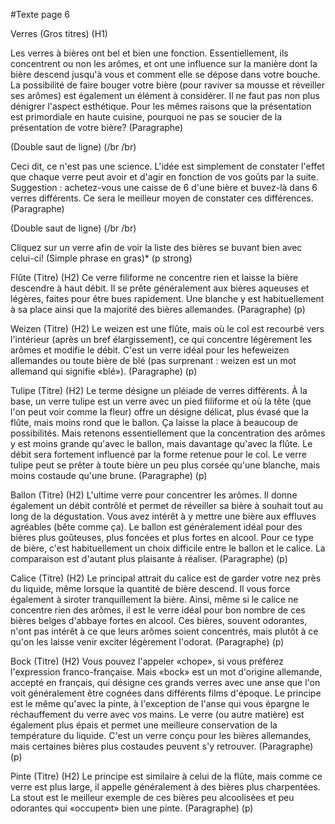 #Texte page 6

>

Verres (Gros titres) (H1)

Les verres à bières ont bel et bien une fonction. Essentiellement, ils concentrent ou non les arômes, et ont une influence sur la manière dont la bière descend jusqu'à vous et comment elle se dépose dans votre bouche. La possibilité de faire bouger votre bière (pour raviver sa mousse et réveiller ses arômes) est également un élément à considérer. Il ne faut pas non plus dénigrer l'aspect esthétique. Pour les mêmes raisons que la présentation est primordiale en haute cuisine, pourquoi ne pas se soucier de la présentation de votre bière? (Paragraphe)

(Double saut de ligne) (/br /br)

Ceci dit, ce n'est pas une science. L'idée est simplement de constater l'effet que chaque verre peut avoir et d'agir en fonction de vos goûts par la suite. Suggestion : achetez-vous une caisse de 6 d'une bière et buvez-là dans 6 verres différents. Ce sera le meilleur moyen de constater ces différences. (Paragraphe)


(Double saut de ligne) (/br /br)

Cliquez sur un verre afin de voir la liste des bières se buvant bien avec celui-ci! (Simple phrase en gras)* (p strong)

Flûte (Titre) (H2)
Ce verre filiforme ne concentre rien et laisse la bière descendre à haut débit. Il se prête généralement aux bières aqueuses et légères, faites pour être bues rapidement. Une blanche y est habituellement à sa place ainsi que la majorité des bières allemandes. (Paragraphe) (p)

Weizen (Titre) (H2)
Le weizen est une flûte, mais où le col est recourbé vers l'intérieur (après un bref élargissement), ce qui concentre légèrement les arômes et modifie le débit. C'est un verre idéal pour les hefeweizen allemandes ou toute bière de blé (pas surprenant : weizen est un mot allemand qui signifie «blé»). (Paragraphe) (p)

Tulipe (Titre) (H2)
Le terme désigne un pléiade de verres différents. À la base, un verre tulipe est un verre avec un pied filiforme et où la tête (que l'on peut voir comme la fleur) offre un désigne délicat, plus évasé que la flûte, mais moins rond que le ballon. Ça laisse la place à beaucoup de possibilités. Mais retenons essentiellement que la concentration des arômes y est moins grande qu'avec le ballon, mais davantage qu'avec la flûte. Le débit sera fortement influencé par la forme retenue pour le col. Le verre tulipe peut se prêter à toute bière un peu plus corsée qu'une blanche, mais moins costaude qu'une brune. (Paragraphe) (p)

Ballon (Titre) (H2)
L'ultime verre pour concentrer les arômes. Il donne également un débit contrôlé et permet de réveiller sa bière à souhait tout au long de la dégustation. Vous avez intérêt à y mettre une bière aux effluves agréables (bête comme ça). Le ballon est généralement idéal pour des bières plus goûteuses, plus foncées et plus fortes en alcool. Pour ce type de bière, c'est habituellement un choix difficile entre le ballon et le calice. La comparaison est d'autant plus plaisante à réaliser. (Paragraphe) (p)

Calice (Titre) (H2)
Le principal attrait du calice est de garder votre nez près du liquide, même lorsque la quantité de bière descend. Il vous force également à siroter tranquillement la bière. Ainsi, même si le calice ne concentre rien des arômes, il est le verre idéal pour bon nombre de ces bières belges d'abbaye fortes en alcool. Ces bières, souvent odorantes, n'ont pas intérêt à ce que leurs arômes soient concentrés, mais plutôt à ce qu'on les laisse venir exciter légèrement l'odorat. (Paragraphe) (p)

Bock (Titre) (H2)
Vous pouvez l'appeler «chope», si vous préférez l'expression franco-française. Mais «bock» est un mot d'origine allemande, accepté en français, qui désigne ces grands verres avec une anse que l'on voit généralement être cognées dans différents films d'époque. Le principe est le même qu'avec la pinte, à l'exception de l'anse qui vous épargne le réchauffement du verre avec vos mains. Le verre (ou autre matière) est également plus épais et permet une meilleure conservation de la température du liquide. C'est un verre conçu pour les bières allemandes, mais certaines bières plus costaudes peuvent s'y retrouver. (Paragraphe) (p)

Pinte (Titre) (H2)
Le principe est similaire à celui de la flûte, mais comme ce verre est plus large, il appelle généralement à des bières plus charpentées. La stout est le meilleur exemple de ces bières peu alcoolisées et peu odorantes qui «occupent» bien une pinte. (Paragraphe) (p)